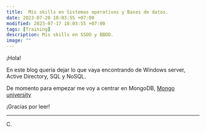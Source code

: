 ```yaml
---
title:  Mis skills en Sistemas operativos y Bases de datos. 
date: 2023-07-20 18:03:55 +07:00
modified: 2023-07-17 18:03:55 +07:00
tags: [Training]
description: Mis skills en SSOO y BBDD.
image: ""
---
```



¡Hola!

En este blog quería dejar lo que vaya encontrando de Windows server, Active Directory, SQL y NoSQL.

De momento para empezar me voy a centrar en MongoDB,  <a href=https://learn.mongodb.com/ target="_blank" rel="nofollow"> Mongo university</a>


¡Gracias por leer!
<hr>
 C.








